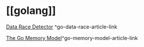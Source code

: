 # [[golang]]

[Data Race Detector](https://go.dev/doc/articles/race_detector)  ^go-data-race-article-link

[The Go Memory Model](https://go.dev/ref/mem)^go-memory-model-article-link

